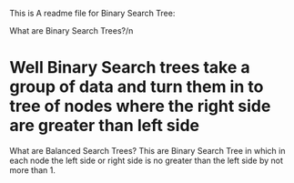 This is A readme file for Binary Search Tree:

What are Binary Search Trees?/n

# Well Binary Search trees take a group of data and turn them in to tree of nodes where the right side are greater than left side 

 What are Balanced Search Trees?
This are Binary Search Tree in which in each node the left side or right side is no greater than the left side by not more than 1.

